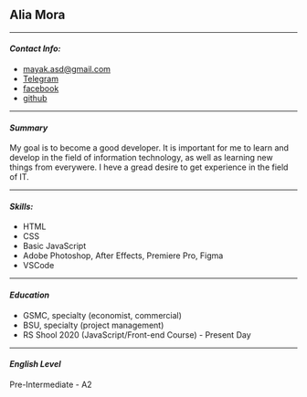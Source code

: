 ## Alia Mora

***
#### *Contact Info:*
- mayak.asd@gmail.com
- [Telegram](https://t.me/aliamor/)
- [facebook](https://www.facebook.com/alinmoraa/)
- [github](https://github.com/aliamora)

***
#### *Summary*
My goal is to become a good developer. It is important for me to learn and develop in the field 
of information technology,  as well as learning new things from everywere. I heve a gread desire
to get experience in the field of IT.

***
#### *Skills:*
- HTML
- CSS
- Basic JavaScript
- Adobe Photoshop, After Effects, Premiere Pro, Figma
- VSCode

***
#### *Education*
- GSMC, specialty (economist, commercial) 
- BSU, specialty (project management) 
- RS Shool 2020 (JavaScript/Front-end Course) - Present Day

***
#### *English Level*
Pre-Intermediate - A2
